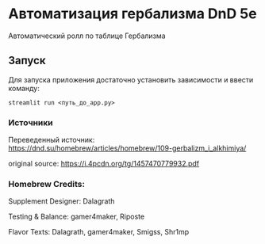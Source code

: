 # Автоматизация гербализма DnD 5e
Автоматический ролл по таблице Гербализма

## Запуск
Для запуска приложения достаточно установить зависимости и ввести команду:
```
streamlit run <путь_до_app.py>
```


### Источники
Переведенный источник: https://dnd.su/homebrew/articles/homebrew/109-gerbalizm_i_alkhimiya/

original source: https://i.4pcdn.org/tg/1457470779932.pdf

### Homebrew Credits:
Supplement Designer: Dalagrath

Testing & Balance: gamer4maker, Riposte

Flavor Texts: Dalagrath, gamer4maker, Smigss, Shr1mp 